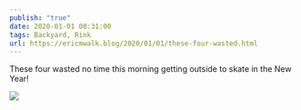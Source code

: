 ```yaml
---
publish: "true"
date: 2020-01-01 08:31:00
tags: Backyard, Rink
url: https://ericmwalk.blog/2020/01/01/these-four-wasted.html
---
```


These four wasted no time this morning getting outside to skate in the New Year!

![](https://ericmwalk.blog/uploads/2022/ab8f795562.jpg)